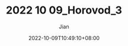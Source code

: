 ---
title: "2022 10 09_Horovod_3"
slug: ""
date: 2022-10-09T10:49:10+08:00
summary: ""
author: ["Jian"]
cover:
    image: ""
    alt: ""
tags: []
katex: true
mermaid: false
draft: true
---